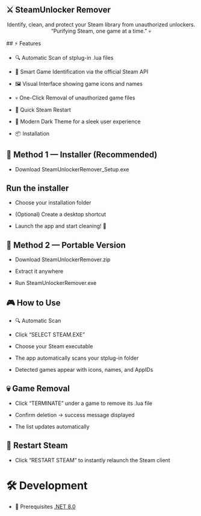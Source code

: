 ## ⚔️ SteamUnlocker Remover
<div align="center">

Identify, clean, and protect your Steam library from unauthorized unlockers.
“Purifying Steam, one game at a time.” 💀

</div>
## ⚡ Features

- 🔍 Automatic Scan of stplug-in .lua files

- 🎯 Smart Game Identification via the official Steam API

- 🖼️ Visual Interface showing game icons and names

- 💀 One-Click Removal of unauthorized game files

- 🔄 Quick Steam Restart

- 🎨 Modern Dark Theme for a sleek user experience

- 📦 Installation
## 🧩 Method 1 — Installer (Recommended)

- Download SteamUnlockerRemover_Setup.exe

## Run the installer

- Choose your installation folder

- (Optional) Create a desktop shortcut

- Launch the app and start cleaning! 🚀

## 💼 Method 2 — Portable Version

- Download SteamUnlockerRemover.zip

- Extract it anywhere

- Run SteamUnlockerRemover.exe

## 🎮 How to Use

- 🔍 Automatic Scan

- Click “SELECT STEAM.EXE”

- Choose your Steam executable

- The app automatically scans your stplug-in folder

- Detected games appear with icons, names, and AppIDs

## 💀 Game Removal

- Click “TERMINATE” under a game to remove its .lua file

- Confirm deletion → success message displayed

- The list updates automatically

## 🔄 Restart Steam

- Click “RESTART STEAM” to instantly relaunch the Steam client

# 🛠️ Development
- 🧱 Prerequisites
[.NET 8.0](https://dotnet.microsoft.com/fr-fr/download/dotnet/thank-you/sdk-8.0.121-windows-x64-installer)
